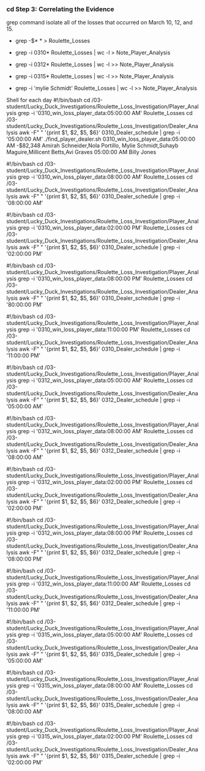 ### cd  Step 3: Correlating the Evidence

grep command isolate all of the losses that occurred on March 10, 12, and 15.
* grep -$* * > Roulette_Losses

* grep -i 0310* Roulette_Losses | wc -l > Note_Player_Analysis
* grep -i 0312* Roulette_Losses | wc -l >> Note_Player_Analysis
* grep -i 0315* Roulette_Losses | wc -l >> Note_Player_Analysis
* grep -i 'mylie Schmidt' Roulette_Losses | wc -l >> Note_Player_Analysis

Shell for each day
 #!/bin/bash
 cd /03-student/Lucky_Duck_Investigations/Roulette_Loss_Investigation/Player_Analysis
 grep -i '0310_win_loss_player_data:05:00:00 AM' Roulette_Losses
 cd /03-student/Lucky_Duck_Investigations/Roulette_Loss_Investigation/Dealer_Analysis
 awk -F" " '{print $1, $2, $5, $6}' 0310_Dealer_schedule | grep -i '05:00:00 AM'
./find_player_dealer.sh
0310_win_loss_player_data:05:00:00 AM	-$82,348	Amirah Schneider,Nola Portillo, Mylie Schmidt,Suhayb Maguire,Millicent Betts,Avi Graves
05:00:00 AM Billy Jones

#!/bin/bash
cd /03-student/Lucky_Duck_Investigations/Roulette_Loss_Investigation/Player_Analysis
grep -i '0310_win_loss_player_data:08:00:00 AM' Roulette_Losses
cd /03-student/Lucky_Duck_Investigations/Roulette_Loss_Investigation/Dealer_Analysis
awk -F" " '{print $1, $2, $5, $6}' 0310_Dealer_schedule | grep -i '08:00:00 AM'
 
#!/bin/bash
cd /03-student/Lucky_Duck_Investigations/Roulette_Loss_Investigation/Player_Analysis
grep -i '0310_win_loss_player_data:02:00:00 PM' Roulette_Losses
cd /03-student/Lucky_Duck_Investigations/Roulette_Loss_Investigation/Dealer_Analysis
awk -F" " '{print $1, $2, $5, $6}' 0310_Dealer_schedule | grep -i '02:00:00 PM'
 
#!/bin/bash
cd /03-student/Lucky_Duck_Investigations/Roulette_Loss_Investigation/Player_Analysis
grep -i '0310_win_loss_player_data:08:00:00 PM' Roulette_Losses
cd /03-student/Lucky_Duck_Investigations/Roulette_Loss_Investigation/Dealer_Analysis
awk -F" " '{print $1, $2, $5, $6}' 0310_Dealer_schedule | grep -i '80:00:00 PM'
 
#!/bin/bash
cd /03-student/Lucky_Duck_Investigations/Roulette_Loss_Investigation/Player_Analysis
grep -i '0310_win_loss_player_data:11:00:00 PM' Roulette_Losses
cd /03-student/Lucky_Duck_Investigations/Roulette_Loss_Investigation/Dealer_Analysis
awk -F" " '{print $1, $2, $5, $6}' 0310_Dealer_schedule | grep -i '11:00:00 PM'
 
#!/bin/bash
cd /03-student/Lucky_Duck_Investigations/Roulette_Loss_Investigation/Player_Analysis
grep -i '0312_win_loss_player_data:05:00:00 AM' Roulette_Losses
cd /03-student/Lucky_Duck_Investigations/Roulette_Loss_Investigation/Dealer_Analysis
awk -F" " '{print $1, $2, $5, $6}' 0312_Dealer_schedule | grep -i '05:00:00 AM'
 
#!/bin/bash
cd /03-student/Lucky_Duck_Investigations/Roulette_Loss_Investigation/Player_Analysis
grep -i '0312_win_loss_player_data:08:00:00 AM' Roulette_Losses
cd /03-student/Lucky_Duck_Investigations/Roulette_Loss_Investigation/Dealer_Analysis
awk -F" " '{print $1, $2, $5, $6}' 0312_Dealer_schedule | grep -i '08:00:00 AM'
 
#!/bin/bash
cd /03-student/Lucky_Duck_Investigations/Roulette_Loss_Investigation/Player_Analysis
grep -i '0312_win_loss_player_data:02:00:00 PM' Roulette_Losses
cd /03-student/Lucky_Duck_Investigations/Roulette_Loss_Investigation/Dealer_Analysis
awk -F" " '{print $1, $2, $5, $6}' 0312_Dealer_schedule | grep -i '02:00:00 PM'
 
#!/bin/bash
cd /03-student/Lucky_Duck_Investigations/Roulette_Loss_Investigation/Player_Analysis
grep -i '0312_win_loss_player_data:08:00:00 PM' Roulette_Losses
cd /03-student/Lucky_Duck_Investigations/Roulette_Loss_Investigation/Dealer_Analysis
awk -F" " '{print $1, $2, $5, $6}' 0312_Dealer_schedule | grep -i '08:00:00 PM'
 
#!/bin/bash
cd /03-student/Lucky_Duck_Investigations/Roulette_Loss_Investigation/Player_Analysis
grep -i '0312_win_loss_player_data:11:00:00 AM' Roulette_Losses
cd /03-student/Lucky_Duck_Investigations/Roulette_Loss_Investigation/Dealer_Analysis
awk -F" " '{print $1, $2, $5, $6}' 0312_Dealer_schedule | grep -i '11:00:00 PM'
 
#!/bin/bash
cd /03-student/Lucky_Duck_Investigations/Roulette_Loss_Investigation/Player_Analysis
grep -i '0315_win_loss_player_data:05:00:00 AM' Roulette_Losses
cd /03-student/Lucky_Duck_Investigations/Roulette_Loss_Investigation/Dealer_Analysis
awk -F" " '{print $1, $2, $5, $6}' 0315_Dealer_schedule | grep -i '05:00:00 AM'
 
#!/bin/bash
cd /03-student/Lucky_Duck_Investigations/Roulette_Loss_Investigation/Player_Analysis
grep -i '0315_win_loss_player_data:08:00:00 AM' Roulette_Losses
cd /03-student/Lucky_Duck_Investigations/Roulette_Loss_Investigation/Dealer_Analysis
awk -F" " '{print $1, $2, $5, $6}' 0315_Dealer_schedule | grep -i '08:00:00 AM'
 
#!/bin/bash
cd /03-student/Lucky_Duck_Investigations/Roulette_Loss_Investigation/Player_Analysis
grep -i '0315_win_loss_player_data:02:00:00 PM' Roulette_Losses
cd /03-student/Lucky_Duck_Investigations/Roulette_Loss_Investigation/Dealer_Analysis
awk -F" " '{print $1, $2, $5, $6}' 0315_Dealer_schedule | grep -i '02:00:00 PM'
 
